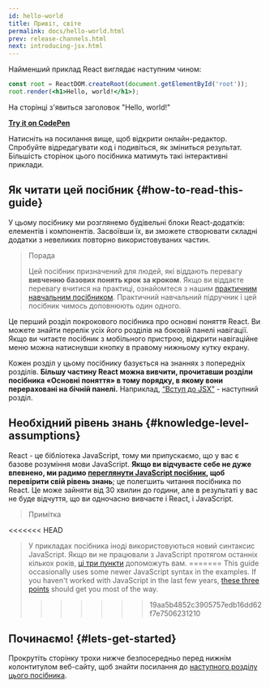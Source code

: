 ```yaml
---
id: hello-world
title: Привіт, світе
permalink: docs/hello-world.html
prev: release-channels.html
next: introducing-jsx.html
---
```


Найменший приклад React виглядає наступним чином:

```jsx
const root = ReactDOM.createRoot(document.getElementById('root'));
root.render(<h1>Hello, world!</h1>);
```

На сторінці з'явиться заголовок "Hello, world!"

**[Try it on CodePen](https://codepen.io/gaearon/pen/rrpgNB?editors=1010)**

Натисніть на посилання вище, щоб відкрити онлайн-редактор. Спробуйте відредагувати код і подивіться, як зміниться результат. Більшість сторінок цього посібника матимуть такі інтерактивні приклади.


## Як читати цей посібник {#how-to-read-this-guide}

У цьому посібнику ми розглянемо будівельні блоки React-додатків: елементів і компонентів. Засвоївши їх, ви зможете створювати складні додатки з невеликих повторно використовуваних частин.

>Порада
>
>Цей посібник призначений для людей, які віддають перевагу **вивченню базових понять крок за кроком**. Якщо ви віддаєте перевагу вчитися на практиці, ознайомтеся з нашим [практичним навчальним посібником](/tutorial/tutorial.html). Практичний навчальний підручник і цей посібник чимось доповнюють один одного.

Це перший розділ покрокового посібника про основні поняття React. Ви можете знайти перелік усіх його розділів на боковій панелі навігації. Якщо ви читаєте посібник з мобільного пристрою, відкрити навігаційне меню можна натиснувши кнопку в правому нижньому кутку екрану.

Кожен розділ у цьому посібнику базується на знаннях з попередніх розділів. **Більшу частину React можна вивчити, прочитавши розділи посібника «Основні поняття» в тому порядку, в якому вони перераховані на бічній панелі.** Наприклад, [“Вступ до JSX”](/docs/introducing-jsx.html) - наступний розділ.

## Необхідний рівень знань {#knowledge-level-assumptions}

React - це бібліотека JavaScript, тому ми припускаємо, що у вас є базове розуміння мови JavaScript. **Якщо ви відчуваєте себе не дуже впевнено, ми радимо [переглянути JavaScript посібник](https://developer.mozilla.org/uk/docs/Web/JavaScript/A_re-introduction_to_JavaScript), щоб перевірити свій рівень знань**; це полегшить читання посібника по React. Це може зайняти від 30 хвилин до години, але в результаті у вас не буде відчуття, що ви одночасно вивчаєте і React, і JavaScript.

>Примітка
>
<<<<<<< HEAD
>У прикладах посібника іноді використовуються новий синтаксис JavaScript. Якщо ви не працювали з JavaScript протягом останніх кількох років, [ці три пункти](https://gist.github.com/gaearon/683e676101005de0add59e8bb345340c) допоможуть вам.
=======
>This guide occasionally uses some newer JavaScript syntax in the examples. If you haven't worked with JavaScript in the last few years, [these three points](https://gist.github.com/gaearon/683e676101005de0add59e8bb345340c) should get you most of the way.
>>>>>>> 19aa5b4852c3905757edb16dd62f7e7506231210


## Починаємо! {#lets-get-started}

Прокрутіть сторінку трохи нижче безпосередньо перед нижнім колонтитулом веб-сайту, щоб знайти посилання до [наступного розділу цього посібника](/docs/introducing-jsx.html).

